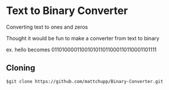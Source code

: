 # Text to Binary Converter
Converting text to ones and zeros

Thought it would be fun to make a converter from text to binary

ex. hello becomes 0110100001100101011011000110110001101111 

## Cloning
    $git clone https://github.com/mattchupp/Binary-Converter.git





